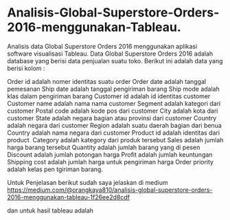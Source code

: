 # Analisis-Global-Superstore-Orders-2016-menggunakan-Tableau.
Analisis data Global Superstore Orders 2016 menggunakan aplikasi software visualisasi Tableau.
Data Global Superstore Orders 2016 adalah database yang berisi data penjualan suatu toko. 
Berikut ini adalah data yang berisi kolom : 

Order id adalah nomer identitas suatu order
Order date adalah tanggal pemesanan
Ship date adalah tanggal pengiriman barang
Ship mode adalah klas dalam pengiriman barang
Customer id adalah id identitas customer
Customer name adalah nama nama customer
Segment adalah kategori dari customer
Postal code adalah kode pos dari customer
City adalah kota dari customer
State adalah negara bagian atau provinsi dari customer
Country adalah negara dari customer
Region adalah suatu daerah bagian dari benua
Country adalah nama negara dari customer
Product id adalah identitas dari product 
Category adalah kategory dari produk tersebut
Sales adalah jumlah harga barang tersebut
Quantity adalah jumlah barang yang di pesen
Discount adalah jumlah potongan harga
Profit adalah jumlah keuntungan 
Shipping cost adalah jumlah harga untuk pengiriman harga
Order priority adalah kelas pen tgiriman barang.

Untuk Penjelasan berikut sudah saya jelaskan di medium 
https://medium.com/@orangkaya810/analisis-global-superstore-orders-2016-menggunakan-tableau-1f26ee2d8cdf

dan untuk hasil tableau adalah 

